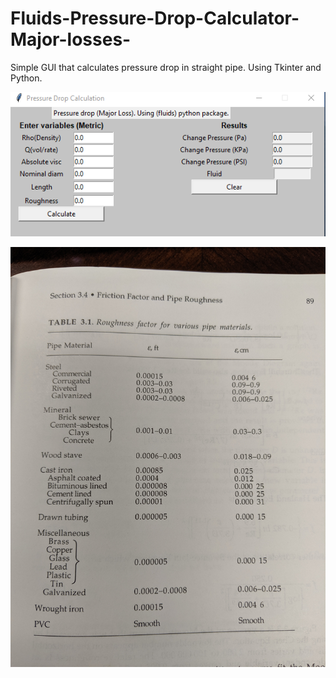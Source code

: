 # Fluids-Pressure-Drop-Calculator-Major-losses-

Simple GUI that calculates pressure drop in straight pipe. Using Tkinter and Python.

![alt text]( https://github.com/cerdamario13/Fluids-Pressure-Drop-Calculator-Major-losses-/blob/master/Pressure_Drop_Calculator_Github.png)

![alt text]( https://github.com/cerdamario13/Fluids-Pressure-Drop-Calculator-Major-losses-/blob/master/Table%203.1%20Roughness%20factor.jpg)

